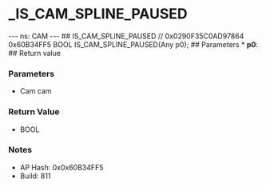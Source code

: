 # _IS_CAM_SPLINE_PAUSED

--- ns: CAM --- ## IS_CAM_SPLINE_PAUSED  // 0x0290F35C0AD97864 0x60B34FF5 BOOL IS_CAM_SPLINE_PAUSED(Any p0);   ## Parameters * **p0**:  ## Return value

### Parameters
* Cam cam

### Return Value
* BOOL

### Notes
* AP Hash: 0x0x60B34FF5
* Build: 811

